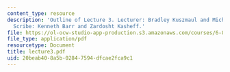 ```yaml
---
content_type: resource
description: 'Outline of Lecture 3. Lecturer: Bradley Kuszmaul and Michael Bender.
  Scribe: Kenneth Barr and Zardosht Kasheff.'
file: https://ol-ocw-studio-app-production.s3.amazonaws.com/courses/6-895-theory-of-parallel-systems-sma-5509-fall-2003/20beab408a5b02847594dfcae2fca9c1_lecture3.pdf
file_type: application/pdf
resourcetype: Document
title: lecture3.pdf
uid: 20beab40-8a5b-0284-7594-dfcae2fca9c1
---
```

